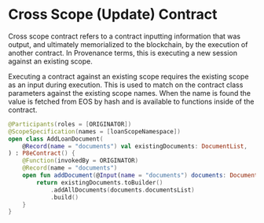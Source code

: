 # Cross Scope \(Update\) Contract

Cross scope contract refers to a contract inputting information that was output, and ultimately memorialized to the blockchain, by the execution of another contract. In Provenance terms, this is executing a new session against an existing scope.

Executing a contract against an existing scope requires the existing scope as an input during execution. This is used to match on the contract class parameters against the existing scope names. When the name is found the value is fetched from EOS by hash and is available to functions inside of the contract.

```kotlin
@Participants(roles = [ORIGINATOR])
@ScopeSpecification(names = [loanScopeNamespace])
open class AddLoanDocument(
    @Record(name = "documents") val existingDocuments: DocumentList,
) : P8eContract() {
    @Function(invokedBy = ORIGINATOR)
    @Record(name = "documents")
    open fun addDocument(@Input(name = "documents") documents: DocumentList): DocumentList {
        return existingDocuments.toBuilder()
            .addAllDocuments(documents.documentsList)
            .build()
    }
}
```

